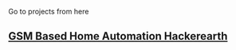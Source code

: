 Go to projects from here <br>

## [GSM Based Home Automation Hackerearth](/projects/gha/GHA_HackerEarth)
